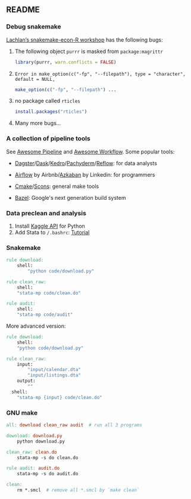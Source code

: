 ## README

### Debug snakemake

[Lachlan’s snakemake-econ-R workshop](https://github.com/lachlandeer/snakemake-econ-r) has the following bugs:

1. The following object `purrr` is masked from `package:magrittr`

   ```R
   library(purrr, warn.conflicts = FALSE)
   ```

2. `Error in make_option(c("-fp", "--filepath"), type = "character", default = NULL,`

   ```R
   make_option(c("-fp", "--filepath") ...
   ```

3. no package called `rticles`

   ```R
   install.packages("rticles")
   ```

4. Many more bugs...



### A collection of pipeline tools

See [Awesome Pipeline](https://github.com/pditommaso/awesome-pipeline) and [Awesome Workflow](https://github.com/meirwah/awesome-workflow-engines). Some popular tools:

- [Dagster](https://github.com/dagster-io/dagster)/[Dask](https://github.com/dask/dask)/[Kedro](https://github.com/quantumblacklabs/kedro)/[Pachyderm](https://github.com/pachyderm/pachyderm)/[Reflow](https://github.com/grailbio/reflow): for data analysts

- [Airflow](https://github.com/apache/airflow) by Airbnb/[Azkaban](https://github.com/azkaban/azkaban) by Linkedin: for programmers
- [Cmake](https://cmake.org/)/[Scons](https://scons.org/): general make tools
- [Bazel](https://bazel.build): Google's next generation build system



### Data preclean and analysis

1. Install [Kaggle API](https://github.com/Kaggle/kaggle-api) for Python
2. Add Stata to `/.bashrc`: [Tutorial](https://www.stata.com/support/faqs/mac/advanced-topics/#batch)



### Snakemake

```makefile
rule download:
	shell:
		"python code/download.py"

rule clean_raw:
	shell:
  	"stata-mp code/clean.do"

rule audit:
	shell:
  	"stata-mp code/audit"
```

More advanced version:

```makefile
rule download:
	shell:
  	"python code/download.py"

rule clean_raw:
	input:
		"input/calendar.dta"
		"input/listings.dta"
	output:
		""
  shell:
  	"stata-mp {input} code/clean.do"
```



### GNU make

```makefile
all: download clean_raw audit  # run all 3 programs

download: download.py
	python download.py

clean_raw: clean.do
	stata-mp -s do clean.do

rule audit: audit.do
	stata-mp -s do audit.do

clean:
	rm *.smcl  # remove all *.smcl by `make clean`
```

